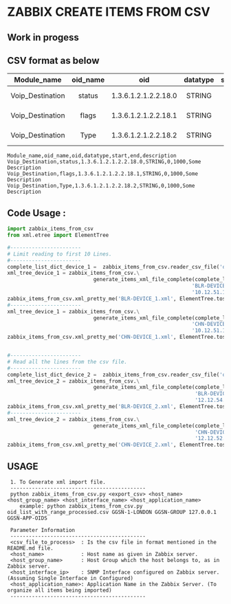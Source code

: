 ZABBIX CREATE ITEMS FROM CSV
=======================

Work in progess
----------------

CSV format as below
--------------------

|Module_name|oid_name|oid|datatype|start|end|description|
|-----------|:------:|:------:|:------:|:------:|:------:|---------|
|Voip_Destination|status|1.3.6.1.2.1.2.2.18.0|STRING|0|1000|Some Description|
|Voip_Destination|flags|1.3.6.1.2.1.2.2.18.1|STRING|0|1000|Some Description|
|Voip_Destination|Type|1.3.6.1.2.1.2.2.18.2|STRING|0|1000|Some Description|

``` 
Module_name,oid_name,oid,datatype,start,end,description
Voip_Destination,status,1.3.6.1.2.1.2.2.18.0,STRING,0,1000,Some Description
Voip_Destination,flags,1.3.6.1.2.1.2.2.18.1,STRING,0,1000,Some Description
Voip_Destination,Type,1.3.6.1.2.1.2.2.18.2,STRING,0,1000,Some Description
```

Code Usage :
---------------

```python
import zabbix_items_from_csv
from xml.etree import ElementTree

#-----------------------
# Limit reading to first 10 Lines.
#-----------------------
complete_list_dict_device_1 =  zabbix_items_from_csv.reader_csv_file('oid_list_with_range_processed.csv', 10)
xml_tree_device_1 = zabbix_items_from_csv.\
                            generate_items_xml_file_complete(complete_list_dict_device_1,
                                                            'BLR-DEVICE_1', 'BLR-DEVICE_1',
                                                            '10.12.51.11', 'DEVICE_1')
zabbix_items_from_csv.xml_pretty_me('BLR-DEVICE_1.xml', ElementTree.tostring(xml_tree_device_1))
#-----------------------
xml_tree_device_1 = zabbix_items_from_csv.\
                            generate_items_xml_file_complete(complete_list_dict_device_1,
                                                            'CHN-DEVICE_1', 'CHN-DEVICE_1',
                                                            '10.12.51.11', 'DEVICE_1')
zabbix_items_from_csv.xml_pretty_me('CHN-DEVICE_1.xml', ElementTree.tostring(xml_tree_device_1))


#-----------------------
# Read all the lines from the csv file.
#-----------------------
complete_list_dict_device_2 =  zabbix_items_from_csv.reader_csv_file('oid_list_with_range_processed.csv')
xml_tree_device_2 = zabbix_items_from_csv.\
                            generate_items_xml_file_complete(complete_list_dict_device_2,
                                                             'BLR-DEVICE_2', 'BLR-DEVICE_2',
                                                             '12.12.54.66', 'DEVICE_2')
zabbix_items_from_csv.xml_pretty_me('BLR-DEVICE_2.xml', ElementTree.tostring(xml_tree_device_2))
#-----------------------
xml_tree_device_2 = zabbix_items_from_csv.\
                            generate_items_xml_file_complete(complete_list_dict_device_2,
                                                             'CHN-DEVICE_2', 'CHN-DEVICE_2',
                                                             '12.12.52.74', 'DEVICE_2')
zabbix_items_from_csv.xml_pretty_me('CHN-DEVICE_2.xml', ElementTree.tostring(xml_tree_device_2))
```    


USAGE
--------------------------------------------

     1. To Generate xml import file.
     --------------------------------------------
     python zabbix_items_from_csv.py <export_csv> <host_name> <host_group_name> <host_interface_name> <host_application_name>
     	example: python zabbix_items_from_csv.py oid_list_with_range_processed.csv GGSN-1-LONDON GGSN-GROUP 127.0.0.1 GGSN-APP-OIDS

     Parameter Information
     --------------------------------------------
     <csv_file_to_process>  : Is the csv file in format mentioned in the README.md file.
     <host_name>            : Host name as given in Zabbix server.
     <host_group_name>      : Host Group which the host belongs to, as in Zabbix server.
     <host_interface_ip>    : SNMP Interface configured on Zabbix server. (Assuming Single Interface in Configured)
     <host_application_name>: Application Name in the Zabbix Server. (To organize all items being imported)
     --------------------------------------------
